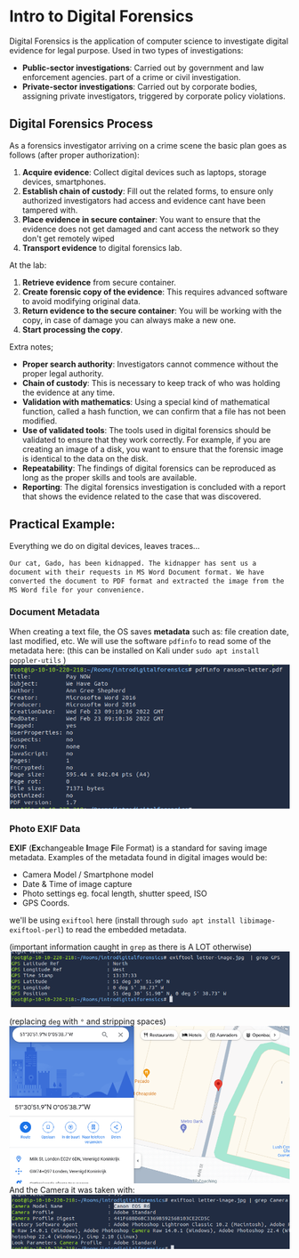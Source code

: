 # Intro to Digital Forensics
Digital Forensics is the application of computer science to investigate digital evidence for legal purpose.
Used in two types of investigations:
- **Public-sector investigations**: Carried out by government and law enforcement agencies. part of a crime or civil investigation.
- **Private-sector investigations**: Carried out by corporate bodies, assigning private investigators, triggered by corporate policy violations.

## Digital Forensics Process
As a forensics investigator arriving on a crime scene the basic plan goes as follows (after proper authorization):
1. **Acquire evidence**: Collect digital devices such as laptops, storage devices, smartphones.
2. **Establish chain of custody**: Fill out the related forms, to ensure only authorized investigators had access and evidence cant have been tampered with.
3. **Place evidence in secure container**: You want to ensure that the evidence does not get damaged and cant access the network so they don't get remotely wiped
4. **Transport evidence** to digital forensics lab.

At the lab:
1. **Retrieve evidence** from secure container.
2. **Create forensic copy of the evidence**: This requires advanced software to avoid modifying original data.
3. **Return evidence to the secure container**: You will be working with the copy, in case of damage you can always make a new one.
4. **Start processing the copy**.

Extra notes;
- **Proper search authority**: Investigators cannot commence without the proper legal authority.
- **Chain of custody**: This is necessary to keep track of who was holding the evidence at any time.
- **Validation with mathematics**: Using a special kind of mathematical function, called a hash function, we can confirm that a file has not been modified.
- **Use of validated tools**: The tools used in digital forensics should be validated to ensure that they work correctly. For example, if you are creating an image of a disk, you want to ensure that the forensic image is identical to the data on the disk.
- **Repeatability**: The findings of digital forensics can be reproduced as long as the proper skills and tools are available.
- **Reporting**: The digital forensics investigation is concluded with a report that shows the evidence related to the case that was discovered.

## Practical Example:
Everything we do on digital devices, leaves traces...

```
Our cat, Gado, has been kidnapped. The kidnapper has sent us a document with their requests in MS Word Document format. We have converted the document to PDF format and extracted the image from the MS Word file for your convenience.
```

### Document Metadata
When creating a text file, the OS saves **metadata** such as: file creation date, last modified, etc.
We will use the software `pdfinfo` to read some of the metadata here:
(this can be installed on Kali under `sudo apt install poppler-utils` )
![](../attachments/31774b9961234c20c7c33b2ed586b032.png)

### Photo EXIF Data
**EXIF** (**Ex**changeable **I**mage **F**ile Format) is a standard for saving image metadata.
Examples of the metadata found in digital images would be:
- Camera Model / Smartphone model
- Date & Time of image capture
- Photo settings eg. focal length, shutter speed, ISO
- GPS Coords.

we'll be using `exiftool` here (install through `sudo apt install libimage-exiftool-perl`)
to read the embedded metadata.

(important information caught in `grep` as there is A LOT otherwise)
![](../attachments/347f96bb5b7efbdd87104dbbebd259ed.png)

(replacing `deg` with `°` and stripping spaces)
![](../attachments/f5de51f037bd04516eac39c4a53e0a77.png)
And the Camera it was taken with:
![](../attachments/a8dcee63f84e17adb0dc0fd36ac4d1c0.png)